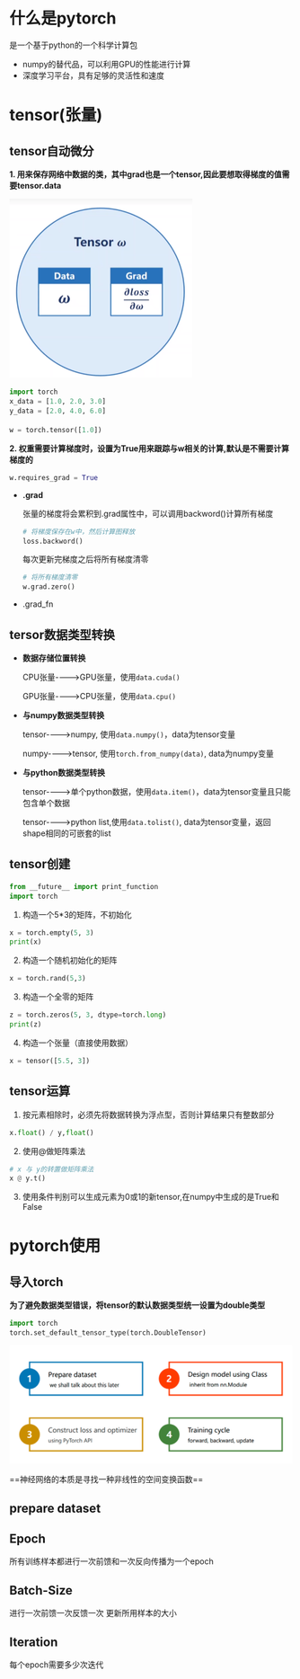 # 什么是pytorch

是一个基于python的一个科学计算包

+ numpy的替代品，可以利用GPU的性能进行计算
+ 深度学习平台，具有足够的灵活性和速度

# tensor(张量)

## tensor自动微分

**1. 用来保存网络中数据的类，其中grad也是一个tensor,因此要想取得梯度的值需要tensor.data**

<img src="pytorch.assets/image-20221111094258266.png" alt="image-20221111094258266" style="zoom: 50%;" />



```python
import torch 
x_data = [1.0, 2.0, 3.0]
y_data = [2.0, 4.0, 6.0]

w = torch.tensor([1.0])
```

**2. 权重需要计算梯度时，设置为True用来跟踪与w相关的计算,默认是不需要计算梯度的**

```python
w.requires_grad = True
```

+ **.grad**

  张量的梯度将会累积到.grad属性中，可以调用backword()计算所有梯度
  
  ```python 
  # 将梯度保存在w中，然后计算图释放
  loss.backword()
  ```
  
  每次更新完梯度之后将所有梯度清零
  
  ```python
  # 将所有梯度清零
  w.grad.zero()
  ```
  
  

+ .grad_fn



## tersor数据类型转换

+ **数据存储位置转换**

  CPU张量---->GPU张量，使用`data.cuda()`

  GPU张量---->CPU张量，使用`data.cpu()`

+ **与numpy数据类型转换**

  tensor---->numpy, 使用`data.numpy()`，data为tensor变量

  numpy---->tensor, 使用`torch.from_numpy(data)`, data为numpy变量

+ **与python数据类型转换**

  tensor---->单个python数据，使用`data.item()`，data为tensor变量且只能包含单个数据
  
  tensor---->python list,使用`data.tolist()`, data为tensor变量，返回shape相同的可嵌套的list

## tensor创建

```python
from __future__ import print_function
import torch
```

1. 构造一个5*3的矩阵，不初始化

```python
x = torch.empty(5, 3)
print(x)
```

2. 构造一个随机初始化的矩阵

```python
x = torch.rand(5,3)
```

3. 构造一个全零的矩阵

```python
z = torch.zeros(5, 3, dtype=torch.long)
print(z)
```

4. 构造一个张量（直接使用数据）

```python
x = tensor([5.5, 3])
```



## tensor运算

1. 按元素相除时，必须先将数据转换为浮点型，否则计算结果只有整数部分

```python
x.float() / y,float()
```

2. 使用@做矩阵乘法

```python 
# x 与 y的转置做矩阵乘法
x @ y.t()
```

3. 使用条件判别可以生成元素为0或1的新tensor,在numpy中生成的是True和False



# pytorch使用



## 导入torch

**为了避免数据类型错误，将tensor的默认数据类型统一设置为double类型**

```python
import torch
torch.set_default_tensor_type(torch.DoubleTensor)
```



![image-20221111155305971](pytorch.assets/image-20221111155305971.png)

==神经网络的本质是寻找一种非线性的空间变换函数==

 

## prepare dataset





## Epoch

所有训练样本都进行一次前馈和一次反向传播为一个epoch

## Batch-Size

进行一次前馈一次反馈一次 更新所用样本的大小

## Iteration

每个epoch需要多少次迭代

